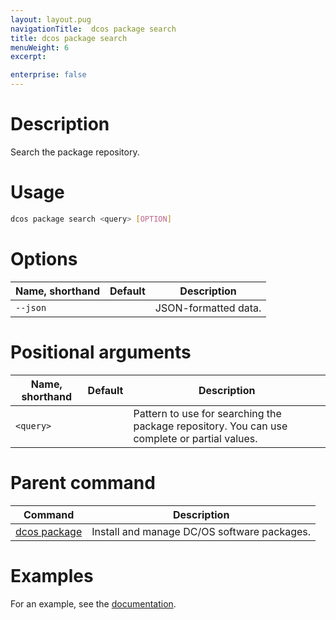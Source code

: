 ```yaml
---
layout: layout.pug
navigationTitle:  dcos package search
title: dcos package search
menuWeight: 6
excerpt:

enterprise: false
---
```


<!-- This source repo for this topic is https://github.com/dcos/dcos-docs -->


# Description
Search the package repository.

# Usage

```bash
dcos package search <query> [OPTION]
```

# Options

| Name, shorthand | Default | Description |
|---------|-------------|-------------|
| `--json`   |             |  JSON-formatted data. |

# Positional arguments

| Name, shorthand | Default | Description |
|---------|-------------|-------------|
| `<query>`   |             |  Pattern to use for searching the package repository.  You can use complete or partial values. |
        
# Parent command

| Command | Description |
|---------|-------------|
| [dcos package](/1.9/cli/command-reference/dcos-package/)   | Install and manage DC/OS software packages. |

# Examples

For an example, see the [documentation](/1.9/administering-clusters/repo/).
